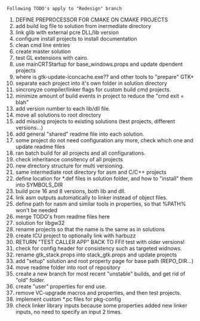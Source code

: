 ```
Following TODO's apply to "Redesign" branch
```
1. DEFINE PREPROCESSOR FOR CMAKE ON CMAKE PROJECTS
2. add build log file to solution from inermediate directory
3. link glib with external pcre DLL/lib version
4. configure install projects to install documentation
5. clean cmd line entries
6. create master solution
7. test GL extensions with cairo.
8. use mainCRTStartup for base_windows.props and update dpendent projects
9. where is gtk-update-iconcache.exe?? and other tools to "prepare" GTK+
10. separate each project into it's own folder in solution directory
11. sincronyze compiler/linker flags for custom build cmd projects.
12. minimize amount of build events in project to reduce the "cmd exit = blah"
13. add version number to each lib/dll file.
14. move all solutions to root directory
15. add missing projects to existing solutions (test projects, different versions...)
15. add general "shared" readme file into each solution.
16. some project do not need configuration any more, check which one and update readme files
17. ran batch build for all projects and all configurations.
18. check inheritance consitency of all projects
19. new directory structure for multi versioning.
20. same intermediate root directory for asm and C/C++ projects
21. define location for *.def files in solution folder, and how to "install" them into SYMBOLS_DIR
22. build pcre 16 and 8 versions, both lib and dll.
23. link asm outputs automatically to linker instead of object files.
24. define path for nasm and similar tools in properties, so that %PATH% won't be needed
25. merge TODO's from readme files here
26. solution for libgw32
27. rename projects so that the name is the same as in solutions
28. create ICU project to optionally link with harbuzz
29. RETURN "TEST CALLER APP" BACK TO FFI! test with older versions!
30. check for config header for consistency such as targeted widnows.
31. rename gtk_stack.props into stack_gtk.props and update projects
32. add "setup" solution and root property page for base path (REPO_DIR...)
33. move readme folder into root of repository
34. create a new branch for most recent "unstable" builds, and get rid of "old" folder.
35. create "user" properties for end use.
36. remove VC-upgrade macros and properties, and then test projects.
37. implement custom *.pc files for pkg-config
38. check linker library inputs because some properties added new linker inputs, no need to specify an input 2 times.